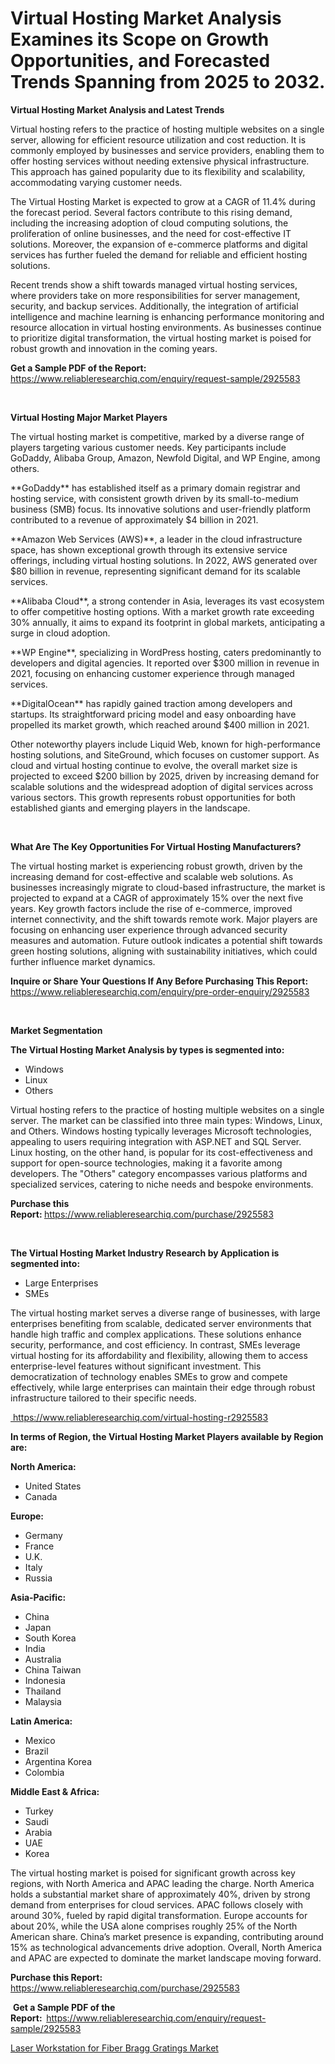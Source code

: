<p><h1>Virtual Hosting Market Analysis Examines its Scope on Growth Opportunities, and Forecasted Trends Spanning from 2025 to 2032.</h1></p><p><strong>Virtual Hosting Market Analysis and Latest Trends</strong></p>
<p><p>Virtual hosting refers to the practice of hosting multiple websites on a single server, allowing for efficient resource utilization and cost reduction. It is commonly employed by businesses and service providers, enabling them to offer hosting services without needing extensive physical infrastructure. This approach has gained popularity due to its flexibility and scalability, accommodating varying customer needs.</p><p>The Virtual Hosting Market is expected to grow at a CAGR of 11.4% during the forecast period. Several factors contribute to this rising demand, including the increasing adoption of cloud computing solutions, the proliferation of online businesses, and the need for cost-effective IT solutions. Moreover, the expansion of e-commerce platforms and digital services has further fueled the demand for reliable and efficient hosting solutions.</p><p>Recent trends show a shift towards managed virtual hosting services, where providers take on more responsibilities for server management, security, and backup services. Additionally, the integration of artificial intelligence and machine learning is enhancing performance monitoring and resource allocation in virtual hosting environments. As businesses continue to prioritize digital transformation, the virtual hosting market is poised for robust growth and innovation in the coming years.</p></p>
<p><strong>Get a Sample PDF of the Report:&nbsp;</strong> <a href="https://www.reliableresearchiq.com/enquiry/request-sample/2925583?utm_campaign=2265&utm_medium=2&utm_source=Github&utm_content=ia&utm_term=12032025&utm_id=virtual-hosting">https://www.reliableresearchiq.com/enquiry/request-sample/2925583</a></p>
<p>&nbsp;</p>
<p><strong>Virtual Hosting Major Market Players</strong></p>
<p><p>The virtual hosting market is competitive, marked by a diverse range of players targeting various customer needs. Key participants include GoDaddy, Alibaba Group, Amazon, Newfold Digital, and WP Engine, among others. </p><p>**GoDaddy** has established itself as a primary domain registrar and hosting service, with consistent growth driven by its small-to-medium business (SMB) focus. Its innovative solutions and user-friendly platform contributed to a revenue of approximately $4 billion in 2021. </p><p>**Amazon Web Services (AWS)**, a leader in the cloud infrastructure space, has shown exceptional growth through its extensive service offerings, including virtual hosting solutions. In 2022, AWS generated over $80 billion in revenue, representing significant demand for its scalable services. </p><p>**Alibaba Cloud**, a strong contender in Asia, leverages its vast ecosystem to offer competitive hosting options. With a market growth rate exceeding 30% annually, it aims to expand its footprint in global markets, anticipating a surge in cloud adoption.</p><p>**WP Engine**, specializing in WordPress hosting, caters predominantly to developers and digital agencies. It reported over $300 million in revenue in 2021, focusing on enhancing customer experience through managed services.</p><p>**DigitalOcean** has rapidly gained traction among developers and startups. Its straightforward pricing model and easy onboarding have propelled its market growth, which reached around $400 million in 2021.</p><p>Other noteworthy players include Liquid Web, known for high-performance hosting solutions, and SiteGround, which focuses on customer support. As cloud and virtual hosting continue to evolve, the overall market size is projected to exceed $200 billion by 2025, driven by increasing demand for scalable solutions and the widespread adoption of digital services across various sectors. This growth represents robust opportunities for both established giants and emerging players in the landscape.</p></p>
<p>&nbsp;</p>
<p><strong>What Are The Key Opportunities For Virtual Hosting Manufacturers?</strong></p>
<p><p>The virtual hosting market is experiencing robust growth, driven by the increasing demand for cost-effective and scalable web solutions. As businesses increasingly migrate to cloud-based infrastructure, the market is projected to expand at a CAGR of approximately 15% over the next five years. Key growth factors include the rise of e-commerce, improved internet connectivity, and the shift towards remote work. Major players are focusing on enhancing user experience through advanced security measures and automation. Future outlook indicates a potential shift towards green hosting solutions, aligning with sustainability initiatives, which could further influence market dynamics.</p></p>
<p><strong>Inquire or Share Your Questions If Any Before Purchasing This Report:</strong> <a href="https://www.reliableresearchiq.com/enquiry/pre-order-enquiry/2925583?utm_campaign=2265&utm_medium=2&utm_source=Github&utm_content=ia&utm_term=12032025&utm_id=virtual-hosting">https://www.reliableresearchiq.com/enquiry/pre-order-enquiry/2925583</a></p>
<p>&nbsp;</p>
<p><strong>Market Segmentation</strong></p>
<p><strong>The Virtual Hosting Market Analysis by types is segmented into:</strong></p>
<p><ul><li>Windows</li><li>Linux</li><li>Others</li></ul></p>
<p><p>Virtual hosting refers to the practice of hosting multiple websites on a single server. The market can be classified into three main types: Windows, Linux, and Others. Windows hosting typically leverages Microsoft technologies, appealing to users requiring integration with ASP.NET and SQL Server. Linux hosting, on the other hand, is popular for its cost-effectiveness and support for open-source technologies, making it a favorite among developers. The "Others" category encompasses various platforms and specialized services, catering to niche needs and bespoke environments.</p></p>
<p><strong>Purchase this Report:&nbsp;</strong><a href="https://www.reliableresearchiq.com/purchase/2925583?utm_campaign=2265&utm_medium=2&utm_source=Github&utm_content=ia&utm_term=12032025&utm_id=virtual-hosting">https://www.reliableresearchiq.com/purchase/2925583</a></p>
<p>&nbsp;</p>
<p><strong>The Virtual Hosting Market Industry Research by Application is segmented into:</strong></p>
<p><ul><li>Large Enterprises</li><li>SMEs</li></ul></p>
<p><p>The virtual hosting market serves a diverse range of businesses, with large enterprises benefiting from scalable, dedicated server environments that handle high traffic and complex applications. These solutions enhance security, performance, and cost efficiency. In contrast, SMEs leverage virtual hosting for its affordability and flexibility, allowing them to access enterprise-level features without significant investment. This democratization of technology enables SMEs to grow and compete effectively, while large enterprises can maintain their edge through robust infrastructure tailored to their specific needs.</p></p>
<p><a href="https://www.reliableresearchiq.com/virtual-hosting-r2925583?utm_campaign=2265&utm_medium=2&utm_source=Github&utm_content=ia&utm_term=12032025&utm_id=virtual-hosting">&nbsp;https://www.reliableresearchiq.com/virtual-hosting-r2925583</a></p>
<p><strong>In terms of Region, the Virtual Hosting Market Players available by Region are:</strong></p>
<p>
    <p> <strong> North America: </strong>
        <ul>
            <li>United States</li>
            <li>Canada</li>
        </ul>
        </p> 
    <p> <strong> Europe: </strong>
        <ul>
            <li>Germany</li>
            <li>France</li>
            <li>U.K.</li>
            <li>Italy</li>
            <li>Russia</li>
        </ul>
        </p> 
    <p> <strong> Asia-Pacific: </strong>
        <ul>
            <li>China</li>
            <li>Japan</li>
            <li>South Korea</li>
            <li>India</li>
            <li>Australia</li>
            <li>China Taiwan</li>
            <li>Indonesia</li>
            <li>Thailand</li>
            <li>Malaysia</li>
        </ul>
        </p> 
    <p> <strong> Latin America: </strong>
        <ul>
            <li>Mexico</li>
            <li>Brazil</li>
            <li>Argentina Korea</li>
            <li>Colombia</li>
        </ul>
        </p> 
    <p> <strong> Middle East & Africa: </strong>
        <ul>
            <li>Turkey</li>
            <li>Saudi</li>
            <li>Arabia</li>
            <li>UAE</li>
            <li>Korea</li>
        </ul>
    </p>
    </p>
<p><p>The virtual hosting market is poised for significant growth across key regions, with North America and APAC leading the charge. North America holds a substantial market share of approximately 40%, driven by strong demand from enterprises for cloud services. APAC follows closely with around 30%, fueled by rapid digital transformation. Europe accounts for about 20%, while the USA alone comprises roughly 25% of the North American share. China’s market presence is expanding, contributing around 15% as technological advancements drive adoption. Overall, North America and APAC are expected to dominate the market landscape moving forward.</p></p>
<p><strong>Purchase this Report: </strong><a href="https://www.reliableresearchiq.com/purchase/2925583?utm_campaign=2265&utm_medium=2&utm_source=Github&utm_content=ia&utm_term=12032025&utm_id=virtual-hosting">https://www.reliableresearchiq.com/purchase/2925583</a></p>
<p>&nbsp;<strong>Get a Sample PDF of the Report:&nbsp;&nbsp;</strong><a href="https://www.reliableresearchiq.com/enquiry/request-sample/2925583?utm_campaign=2265&utm_medium=2&utm_source=Github&utm_content=ia&utm_term=12032025&utm_id=virtual-hosting">https://www.reliableresearchiq.com/enquiry/request-sample/2925583</a></p>
<p><strong></strong></p>
<p><p><a href="https://github.com/rosamariarocque98/Market-Research-Report-List-1/blob/main/laser-workstation-for-fiber-bragg-gratings-market.md?utm_campaign=2265&utm_medium=2&utm_source=Github&utm_content=ia&utm_term=12032025&utm_id=virtual-hosting">Laser Workstation for Fiber Bragg Gratings Market</a></p></p>